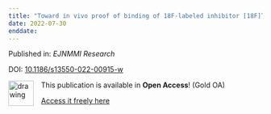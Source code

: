 ```yaml
---
title: "Toward in vivo proof of binding of 18F-labeled inhibitor [18F]TRACK to peripheral tropomyosin receptor kinases"
date: 2022-07-30
enddate:
---
```


Published in: *EJNMMI Research*

DOI: [10.1186/s13550-022-00915-w](https://doi.org/10.1186/s13550-022-00915-w)

<img src="https://upload.wikimedia.org/wikipedia/commons/thumb/7/77/Open_Access_logo_PLoS_transparent.svg/800px-Open_Access_logo_PLoS_transparent.svg.png" alt="drawing" width="50" align="left"/> &nbsp;&nbsp;&nbsp;This publication is available in **Open Access**! (Gold OA)

&nbsp;&nbsp;&nbsp;<a href="https://ejnmmires.springeropen.com/track/pdf/10.1186/s13550-022-00915-w">Access it freely here</a>

